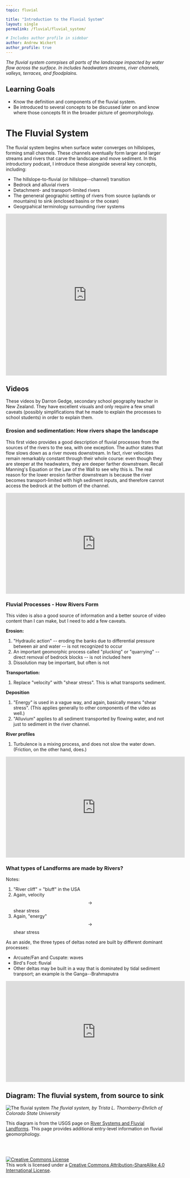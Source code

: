 ```yaml
---
topic: fluvial

title: "Introduction to the Fluvial System"
layout: single
permalink: /fluvial/fluvial_system/

# Includes author profile in sidebar
author: Andrew Wickert
author_profile: true
---
```


*The fluvial system comrpises all parts of the landscape impacted by water flow across the surface. In includes headwaters streams, river channels, valleys, terraces, and floodplains.*

## Learning Goals
* Know the definition and components of the fluvial system.
* Be introduced to several concepts to be discussed later on and know where those concepts fit in the broader picture of geomorphology.

# The Fluvial System

The fluvial system begins when surface water converges on hillslopes, forming small channels. These channels eventually form larger and larger streams and rivers that carve the landscape and move sediment. In this introductory podcast, I introduce these alongside several key concepts, including:

* The hillslope-to-fluvial (or hillslope--channel) transition
* Bedrock and alluvial rivers
* Detachment- and transport-limited rivers
* The geneneral geographic setting of rivers from source (uplands or mountains) to sink (enclosed basins or the ocean)
* Geogrpahical terminology surrounding river systems

<iframe title="GeomorphOnline: Andy Wickert" id="multi_iframe" style="border: none;" scrolling="no" allowfullscreen="" src="https://www.podbean.com/media/player/multi?playlist=http%3A%2F%2Fplaylist.podbean.com%2F9275608%2Fplaylist_multi.xml&vjs=1&size=315&share=1&fonts=Helvetica&auto=0&download=1&skin=0" width="100%" height="505"></iframe>

## Videos

These videos by Darron Gedge, secondary school geography teacher in New Zealand. They have excellent visuals and only require a few small caveats (possibly simplifications that he made to explain the processes to school students) in order to explain them.

### Erosion and sedimentation: How rivers shape the landscape

This first video provides a good description of fluvial processes from the sources of the rivers to the sea, with one exception. The author states that flow slows down as a river moves downstream. In fact, river velocities remain remarkably constant through their whole course: even though they are steeper at the headwaters, they are deeper farther downstream. Recall Manning's Equation or the Law of the Wall to see why this is. The real reason for the lower erosion farther downstream is because the river becomes transport-limited with high sediment inputs, and therefore cannot access the bedrock at the bottom of the channel.

<iframe width="560" height="315" src="https://www.youtube.com/embed/EMwGPPJ1Umk" frameborder="0" allow="accelerometer; autoplay; clipboard-write; encrypted-media; gyroscope; picture-in-picture" allowfullscreen></iframe>

### Fluvial Processes - How Rivers Form

This video is also a good source of information and a better source of video content than I can make, but I need to add a few caveats.

**Erosion:**
1. "Hydraulic action" -- eroding the banks due to differential pressure between air and water -- is not recognized to occur
2. An important geomorphic process called "plucking" or "quarrying" -- direct removal of bedrock blocks -- is not included here
3. Dissolution may be important, but often is not

**Transportation:**
1. Replace "velocity" with "shear stress". This is what transports sediment.

**Deposition**
1. "Energy" is used in a vague way, and again, basically means "shear stress". (This applies generally to other components of the video as well.)
2. "Alluvium" applies to all sediment transported by flowing water, and not just to sediment in the river channel.

**River profiles**
1. Turbulence is a mixing process, and does not slow the water down. (Friction, on the other hand, does.)

<iframe width="560" height="315" src="https://www.youtube.com/embed/ewJimXu3ZLo" frameborder="0" allow="accelerometer; autoplay; clipboard-write; encrypted-media; gyroscope; picture-in-picture" allowfullscreen></iframe>

### What types of Landforms are made by Rivers?

Notes:
1. "River cliff" = "bluff" in the USA
2. Again, velocity $$\rightarrow$$ shear stress
3. Again, "energy" $$\rightarrow$$ shear stress

As an aside, the three types of deltas noted are built by different dominant processes:
* Arcuate/Fan and Cuspate: waves
* Bird's Foot: fluvial
* Other deltas may be built in a way that is dominated by tidal sediment tranpsort; an example is the Ganga--Brahmaputra

<iframe width="560" height="315" src="https://www.youtube.com/embed/XJ_FNS8Z_ek" frameborder="0" allow="accelerometer; autoplay; clipboard-write; encrypted-media; gyroscope; picture-in-picture" allowfullscreen></iframe>

## Diagram: The fluvial system, from source to sink

![The fluvial system](https://www.nps.gov/subjects/geology/images/3Zones_Fluvial_1204-2018_tte-01.jpg?maxwidth=1200&autorotate=false)
*The fluvial system, by Trista L. Thornberry-Ehrlich of Colorado State University*

This diagram is from the USGS page on [River Systems and Fluvial Landforms](https://www.nps.gov/subjects/geology/fluvial-landforms.htm). This page provides additional entry-level information on fluvial geomorphology.

<br/>
<br/>

<a rel="license" href="http://creativecommons.org/licenses/by-sa/4.0/"><img alt="Creative Commons License" style="border-width:0" src="https://i.creativecommons.org/l/by-sa/4.0/88x31.png" /></a><br />This work is licensed under a <a rel="license" href="http://creativecommons.org/licenses/by-sa/4.0/">Creative Commons Attribution-ShareAlike 4.0 International License</a>.
